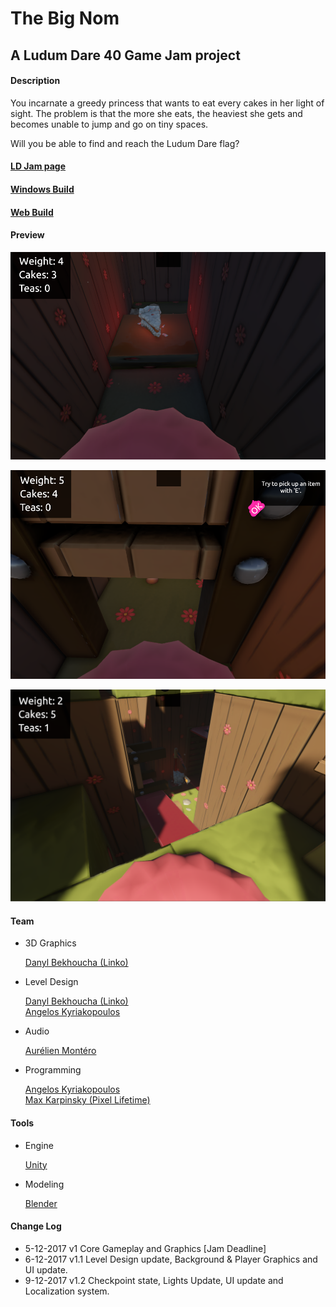 # The Big Nom

## A Ludum Dare 40 Game Jam project

#### Description

You incarnate a greedy princess that wants to eat every cakes in her light of sight. The problem is that the more she eats, the heaviest she gets and becomes unable to jump and go on tiny spaces.

Will you be able to find and reach the Ludum Dare flag?

#### [LD Jam page](https://ldjam.com/events/ludum-dare/40/chubby-princess)  

#### [Windows Build](https://linko3d.itch.io/princess-cake)

#### [Web Build](https://linko-3d.github.io/LD40/)

#### Preview

![](./Readme/screenshot-1.png)

![](./Readme/screenshot-2.png)

![](./Readme/screenshot-3.png)

#### Team

- 3D Graphics

  [Danyl Bekhoucha (Linko)](https://ldjam.com/users/danyl/)

- Level Design

  [Danyl Bekhoucha (Linko)](https://ldjam.com/users/danyl/)   
  [Angelos Kyriakopoulos](https://github.com/AngelKyriako)   
  
- Audio

  [Aurélien Montéro](www.aurelienmontero.com)

- Programming

  [Angelos Kyriakopoulos](https://github.com/AngelKyriako)   
  [Max Karpinsky (Pixel Lifetime)](https://github.com/MaxKarpinsky)

#### Tools

- Engine
 
  [Unity](https://unity3d.com/)
 
- Modeling

  [Blender](https://blender.org/)
 
 #### Change Log

- 5-12-2017 v1 Core Gameplay and Graphics [Jam Deadline] 
- 6-12-2017 v1.1 Level Design update, Background & Player Graphics and UI update.
- 9-12-2017 v1.2 Checkpoint state, Lights Update, UI update and Localization system.

